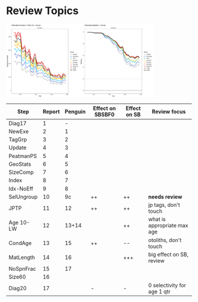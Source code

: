 # Review Topics

<img src="png/StepBioAlt.png" width="200"><img src="png/StepDepAlt.png" width="200">

Step       | Report | Penguin | Effect on SBSBF0 | Effect on SB  | Review focus
---------- | ------ | ------- | ---------------- | ------------- | ---------------------------
Diag17     |      1 |       - |                  |               |
NewExe     |      2 |       1 |                  |               |
TagGrp     |      3 |       2 |                  |               |
Update     |      4 |       3 |                  |               |
PeatmanPS  |      5 |       4 |                  |               |
GeoStats   |      6 |       5 |                  |               |
SizeComp   |      7 |       6 |                  |               |
Index      |      8 |       7 |                  |               |
Idx-NoEff  |      9 |       8 |                  |               |
SelUngroup |     10 |      9c |               ++ |            ++ | **needs review**
JPTP       |     11 |      12 |               ++ |            ++ | jp tags, don't touch
Age 10-LW  |     12 |   13+14 |                  |            ++ | what is appropriate max age
CondAge    |     13 |      15 |               ++ |            -- | otoliths, don't touch
MatLength  |     14 |      16 |                  |           +++ | big effect on SB, review
NoSpnFrac  |     15 |      17 |                  |               |
Size60     |     16 |         |                  |               |
Diag20     |     17 |         |                - |             - | 0 selectivity for age 1 qtr
